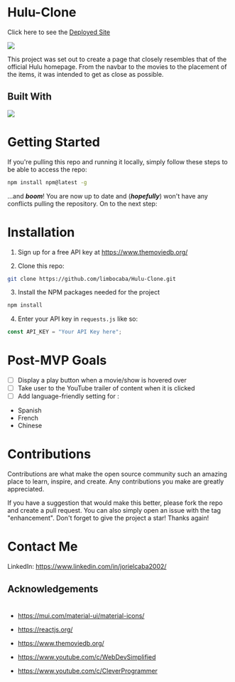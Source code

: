 # Hulu-Clone

Click here to see the [Deployed Site](https://sandys-clone.surge.sh/)

<img src="./hulucloneSS.png" />

This project was set out to create a page that closely resembles that of the official Hulu homepage. From the navbar to the movies to the placement of the items, it was intended to get as close as possible.

## Built With

<img src="https://camo.githubusercontent.com/268ac512e333b69600eb9773a8f80b7a251f4d6149642a50a551d4798183d621/68747470733a2f2f696d672e736869656c64732e696f2f62616467652f52656163742d3230323332413f7374796c653d666f722d7468652d6261646765266c6f676f3d7265616374266c6f676f436f6c6f723d363144414642">

# Getting Started


If you're pulling this repo and running it locally, simply follow these steps to be able to access the repo:

```sh
npm install npm@latest -g
```

...and **_boom_**! You are now up to date and (**_hopefully_**) won't have any conflicts pulling the repository. On to the next step:

# Installation

1. Sign up for a free API key at https://www.themoviedb.org/

2. Clone this repo:

```sh
git clone https://github.com/limbocaba/Hulu-Clone.git
```

3. Install the NPM packages needed for the project

```sh
npm install
```

4. Enter your API key in `requests.js` like so:

```js
const API_KEY = "Your API Key here";
```

# Post-MVP Goals

- [ ] Display a play button when a movie/show is hovered over
- [ ] Take user to the YouTube trailer of content when it is clicked
- [ ] Add language-friendly setting for :
- Spanish
- French
- Chinese

# Contributions

Contributions are what make the open source community such an amazing place to learn, inspire, and create. Any contributions you make are greatly appreciated.

If you have a suggestion that would make this better, please fork the repo and create a pull request. You can also simply open an issue with the tag "enhancement". Don't forget to give the project a star! Thanks again!

# Contact Me

LinkedIn: https://www.linkedin.com/in/jorielcaba2002/

## Acknowledgements

#

- https://mui.com/material-ui/material-icons/

- https://reactjs.org/

- https://www.themoviedb.org/

- https://www.youtube.com/c/WebDevSimplified

- https://www.youtube.com/c/CleverProgrammer
